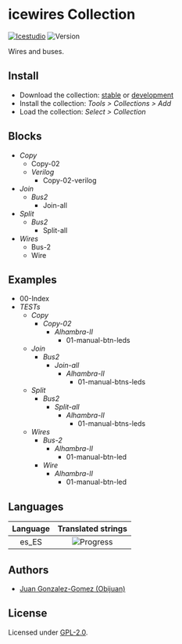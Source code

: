 # icewires Collection

[![Icestudio](https://img.shields.io/badge/collection-icestudio-blue.svg)](https://github.com/FPGAwars/icestudio)
![Version](https://img.shields.io/badge/version-v0.1.0-orange.svg)

Wires and buses.

## Install

* Download the collection: [stable](https://github.com/FPGAwars/iceWires/archive/v0.1.0.zip) or [development](https://github.com/FPGAwars/iceWires/archive/master.zip)
* Install the collection: *Tools > Collections > Add*
* Load the collection: *Select > Collection*

## Blocks
* *Copy*
  * Copy-02
  * *Verilog*
    * Copy-02-verilog
* *Join*
  * *Bus2*
    * Join-all
* *Split*
  * *Bus2*
    * Split-all
* *Wires*
  * Bus-2
  * Wire

## Examples
* 00-Index
* *TESTs*
  * *Copy*
    * *Copy-02*
      * *Alhambra-II*
        * 01-manual-btn-leds
  * *Join*
    * *Bus2*
      * *Join-all*
        * *Alhambra-II*
          * 01-manual-btns-leds
  * *Split*
    * *Bus2*
      * *Split-all*
        * *Alhambra-II*
          * 01-manual-btns-leds
  * *Wires*
    * *Bus-2*
      * *Alhambra-II*
        * 01-manual-btn-led
    * *Wire*
      * *Alhambra-II*
        * 01-manual-btn-led

## Languages
| Language | Translated strings |
|:--------:|:------------------:|
| es_ES | ![Progress](http://progressed.io/bar/100) |

## Authors
* [Juan Gonzalez-Gomez (Obijuan)](https://github.com/Obijuan)


## License

Licensed under [GPL-2.0](https://opensource.org/licenses/GPL-2.0).
